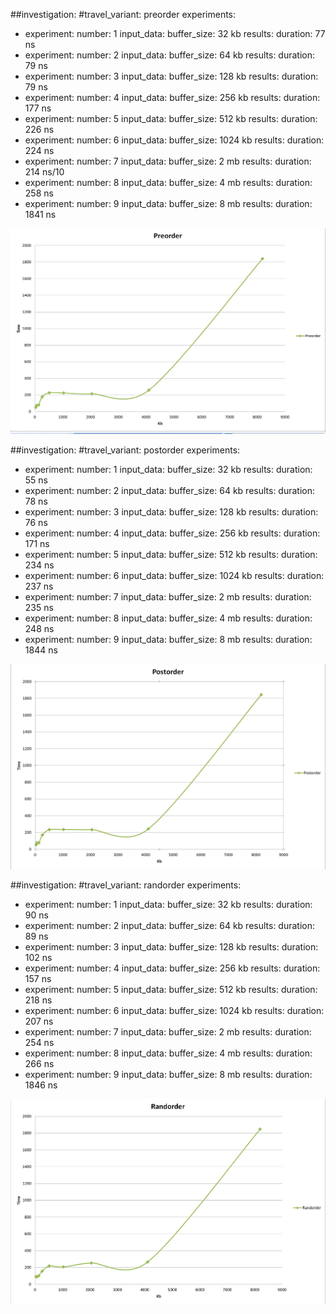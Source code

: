 
##investigation: 
#travel_variant: preorder
  experiments: 
- experiment: 
    number: 1
    input_data: 
      buffer_size: 32 kb
    results: 
      duration: 77 ns
- experiment: 
    number: 2
    input_data: 
      buffer_size: 64 kb
    results: 
      duration: 79 ns
- experiment: 
    number: 3
    input_data: 
      buffer_size: 128 kb
    results: 
      duration: 79 ns
- experiment: 
    number: 4
    input_data: 
      buffer_size: 256 kb
    results: 
      duration: 177 ns
- experiment: 
    number: 5
    input_data: 
      buffer_size: 512 kb
    results: 
      duration: 226 ns
- experiment: 
    number: 6
    input_data: 
      buffer_size: 1024 kb
    results: 
      duration: 224 ns
- experiment: 
    number: 7
    input_data: 
      buffer_size: 2 mb
    results: 
      duration: 214 ns/10
- experiment: 
    number: 8
    input_data: 
      buffer_size: 4 mb
    results: 
      duration: 258 ns
- experiment: 
    number: 9
    input_data: 
      buffer_size: 8 mb
    results: 
      duration: 1841 ns

<img src="preorder.png"/>


##investigation: 
#travel_variant: postorder
  experiments: 
- experiment: 
    number: 1
    input_data: 
      buffer_size: 32 kb
    results: 
      duration: 55 ns
- experiment: 
    number: 2
    input_data: 
      buffer_size: 64 kb
    results: 
      duration: 78 ns
- experiment: 
    number: 3
    input_data: 
      buffer_size: 128 kb
    results: 
      duration: 76 ns
- experiment: 
    number: 4
    input_data: 
      buffer_size: 256 kb
    results: 
      duration: 171 ns
- experiment: 
    number: 5
    input_data: 
      buffer_size: 512 kb
    results: 
      duration: 234 ns
- experiment: 
    number: 6
    input_data: 
      buffer_size: 1024 kb
    results: 
      duration: 237 ns
- experiment: 
    number: 7
    input_data: 
      buffer_size: 2 mb
    results: 
      duration: 235 ns
- experiment: 
    number: 8
    input_data: 
      buffer_size: 4 mb
    results: 
      duration: 248 ns
- experiment: 
    number: 9
    input_data: 
      buffer_size: 8 mb
    results: 
      duration: 1844 ns

<img src="postorder.png" />


##investigation: 
#travel_variant: randorder
  experiments: 
- experiment: 
    number: 1
    input_data: 
      buffer_size: 32 kb
    results: 
      duration: 90 ns
- experiment: 
    number: 2
    input_data: 
      buffer_size: 64 kb
    results: 
      duration: 89 ns
- experiment: 
    number: 3
    input_data: 
      buffer_size: 128 kb
    results: 
      duration: 102 ns
- experiment: 
    number: 4
    input_data: 
      buffer_size: 256 kb
    results: 
      duration: 157 ns
- experiment: 
    number: 5
    input_data: 
      buffer_size: 512 kb
    results: 
      duration: 218 ns
- experiment: 
    number: 6
    input_data: 
      buffer_size: 1024 kb
    results: 
      duration: 207 ns
- experiment: 
    number: 7
    input_data: 
      buffer_size: 2 mb
    results: 
      duration: 254 ns
- experiment: 
    number: 8
    input_data: 
      buffer_size: 4 mb
    results: 
      duration: 266 ns
- experiment: 
    number: 9
    input_data: 
      buffer_size: 8 mb
    results: 
      duration: 1846 ns

<img src="randorder.png" />
